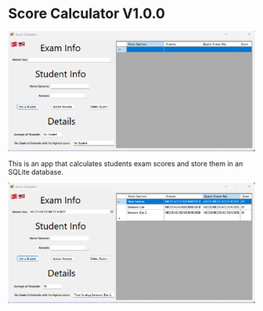 # Score Calculator V1.0.0

![Screenshot 1](Screenshots/s1.png)

This is an app that calculates students exam scores and store them in an SQLite database.

![Screenshot 2](Screenshots/s2.png)

